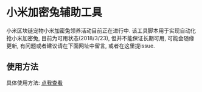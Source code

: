 # 小米加密兔辅助工具

小米区块链宠物小米加密兔领养活动目前正在进行中. 该工具脚本用于实现自动化抢小米加密兔, 目前为可用状态(2018/3/23), 但并不能保证长期可用, 可能会随缘更新, 有问题或者建议请在下面网址中留言, 或者在这里提issue.

## 使用方法

具体使用方法: [点我查看](http://www.marsshen.com/%E5%8C%BA%E5%9D%97%E9%93%BE/2018/03/23/%E9%A2%86%E5%85%BB%E5%B0%8F%E7%B1%B3%E5%8A%A0%E5%AF%86%E5%85%94%E8%BE%85%E5%8A%A9%E5%B7%A5%E5%85%B7/)

